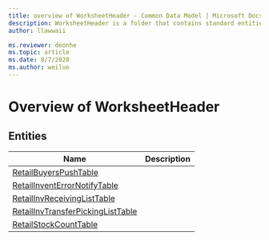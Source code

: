 ```yaml
---
title: overview of WorksheetHeader - Common Data Model | Microsoft Docs
description: WorksheetHeader is a folder that contains standard entities related to the Common Data Model.
author: llawwaii

ms.reviewer: deonhe
ms.topic: article
ms.date: 8/7/2020
ms.author: weiluo
---
```


# Overview of WorksheetHeader


## Entities

|Name|Description|
|---|---|
|[RetailBuyersPushTable](RetailBuyersPushTable.md)||
|[RetailInventErrorNotifyTable](RetailInventErrorNotifyTable.md)||
|[RetailInvReceivingListTable](RetailInvReceivingListTable.md)||
|[RetailInvTransferPickingListTable](RetailInvTransferPickingListTable.md)||
|[RetailStockCountTable](RetailStockCountTable.md)||

